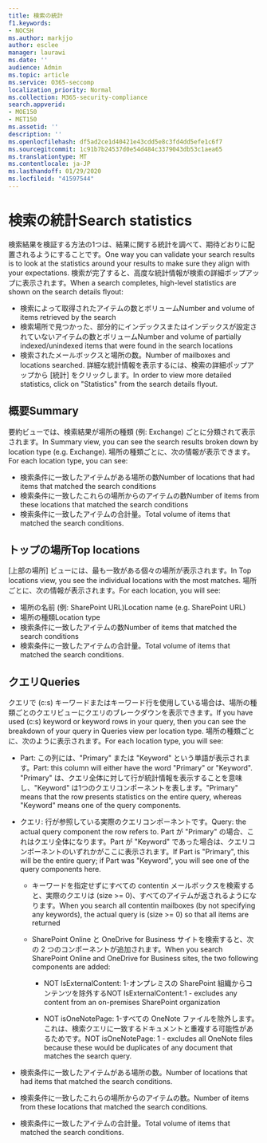 ```yaml
---
title: 検索の統計
f1.keywords:
- NOCSH
ms.author: markjjo
author: esclee
manager: laurawi
ms.date: ''
audience: Admin
ms.topic: article
ms.service: O365-seccomp
localization_priority: Normal
ms.collection: M365-security-compliance
search.appverid:
- MOE150
- MET150
ms.assetid: ''
description: ''
ms.openlocfilehash: df5ad2ce1d40421e43cdd5e8c3fd4dd5efe1c6f7
ms.sourcegitcommit: 1c91b7b24537d0e54d484c3379043db53c1aea65
ms.translationtype: MT
ms.contentlocale: ja-JP
ms.lasthandoff: 01/29/2020
ms.locfileid: "41597544"
---
```

# <a name="search-statistics"></a><span data-ttu-id="33b3f-102">検索の統計</span><span class="sxs-lookup"><span data-stu-id="33b3f-102">Search statistics</span></span>

<span data-ttu-id="33b3f-103">検索結果を検証する方法の1つは、結果に関する統計を調べて、期待どおりに配置されるようにすることです。</span><span class="sxs-lookup"><span data-stu-id="33b3f-103">One way you can validate your search results is to look at the statistics around your results to make sure they align with your expectations.</span></span> <span data-ttu-id="33b3f-104">検索が完了すると、高度な統計情報が検索の詳細ポップアップに表示されます。</span><span class="sxs-lookup"><span data-stu-id="33b3f-104">When a search completes, high-level statistics are shown on the search details flyout:</span></span>
- <span data-ttu-id="33b3f-105">検索によって取得されたアイテムの数とボリューム</span><span class="sxs-lookup"><span data-stu-id="33b3f-105">Number and volume of items retrieved by the search</span></span>
- <span data-ttu-id="33b3f-106">検索場所で見つかった、部分的にインデックスまたはインデックスが設定されていないアイテムの数とボリューム</span><span class="sxs-lookup"><span data-stu-id="33b3f-106">Number and volume of partially indexed/unindexed items that were found in the search locations</span></span>
- <span data-ttu-id="33b3f-107">検索されたメールボックスと場所の数。</span><span class="sxs-lookup"><span data-stu-id="33b3f-107">Number of mailboxes and locations searched.</span></span>
<span data-ttu-id="33b3f-108">詳細な統計情報を表示するには、検索の詳細ポップアップから [統計] をクリックします。</span><span class="sxs-lookup"><span data-stu-id="33b3f-108">In order to view more detailed statistics, click on "Statistics" from the search details flyout.</span></span>

## <a name="summary"></a><span data-ttu-id="33b3f-109">概要</span><span class="sxs-lookup"><span data-stu-id="33b3f-109">Summary</span></span>

<span data-ttu-id="33b3f-110">要約ビューでは、検索結果が場所の種類 (例: Exchange) ごとに分類されて表示されます。</span><span class="sxs-lookup"><span data-stu-id="33b3f-110">In Summary view, you can see the search results broken down by location type (e.g. Exchange).</span></span> <span data-ttu-id="33b3f-111">場所の種類ごとに、次の情報が表示できます。</span><span class="sxs-lookup"><span data-stu-id="33b3f-111">For each location type, you can see:</span></span>
- <span data-ttu-id="33b3f-112">検索条件に一致したアイテムがある場所の数</span><span class="sxs-lookup"><span data-stu-id="33b3f-112">Number of locations that had items that matched the search conditions</span></span>
- <span data-ttu-id="33b3f-113">検索条件に一致したこれらの場所からのアイテムの数</span><span class="sxs-lookup"><span data-stu-id="33b3f-113">Number of items from these locations that matched the search conditions</span></span>
- <span data-ttu-id="33b3f-114">検索条件に一致したアイテムの合計量。</span><span class="sxs-lookup"><span data-stu-id="33b3f-114">Total volume of items that matched the search conditions.</span></span>

## <a name="top-locations"></a><span data-ttu-id="33b3f-115">トップの場所</span><span class="sxs-lookup"><span data-stu-id="33b3f-115">Top locations</span></span>

<span data-ttu-id="33b3f-116">[上部の場所] ビューには、最も一致がある個々の場所が表示されます。</span><span class="sxs-lookup"><span data-stu-id="33b3f-116">In Top locations view, you see the individual locations with the most matches.</span></span> <span data-ttu-id="33b3f-117">場所ごとに、次の情報が表示されます。</span><span class="sxs-lookup"><span data-stu-id="33b3f-117">For each location, you will see:</span></span>
- <span data-ttu-id="33b3f-118">場所の名前 (例: SharePoint URL)</span><span class="sxs-lookup"><span data-stu-id="33b3f-118">Location name (e.g. SharePoint URL)</span></span>
- <span data-ttu-id="33b3f-119">場所の種類</span><span class="sxs-lookup"><span data-stu-id="33b3f-119">Location type</span></span>
- <span data-ttu-id="33b3f-120">検索条件に一致したアイテムの数</span><span class="sxs-lookup"><span data-stu-id="33b3f-120">Number of items that matched the search conditions</span></span>
- <span data-ttu-id="33b3f-121">検索条件に一致したアイテムの合計量。</span><span class="sxs-lookup"><span data-stu-id="33b3f-121">Total volume of items that matched the search conditions.</span></span>

## <a name="queries"></a><span data-ttu-id="33b3f-122">クエリ</span><span class="sxs-lookup"><span data-stu-id="33b3f-122">Queries</span></span>

<span data-ttu-id="33b3f-123">クエリで (c:s) キーワードまたはキーワード行を使用している場合は、場所の種類ごとのクエリビューにクエリのブレークダウンを表示できます。</span><span class="sxs-lookup"><span data-stu-id="33b3f-123">If you have used (c:s) keyword or keyword rows in your query, then you can see the breakdown of your query in Queries view per location type.</span></span> <span data-ttu-id="33b3f-124">場所の種類ごとに、次のように表示されます。</span><span class="sxs-lookup"><span data-stu-id="33b3f-124">For each location type, you will see:</span></span>

- <span data-ttu-id="33b3f-125">Part: この列には、"Primary" または "Keyword" という単語が表示されます。</span><span class="sxs-lookup"><span data-stu-id="33b3f-125">Part: this column will either have the word "Primary" or "Keyword".</span></span> <span data-ttu-id="33b3f-126">"Primary" は、クエリ全体に対して行が統計情報を表示することを意味し、"Keyword" は1つのクエリコンポーネントを表します。</span><span class="sxs-lookup"><span data-stu-id="33b3f-126">"Primary" means that the row presents statistics on the entire query, whereas "Keyword" means one of the query components.</span></span>

- <span data-ttu-id="33b3f-127">クエリ: 行が参照している実際のクエリコンポーネントです。</span><span class="sxs-lookup"><span data-stu-id="33b3f-127">Query: the actual query component the row refers to.</span></span> <span data-ttu-id="33b3f-128">Part が "Primary" の場合、これはクエリ全体になります。Part が "Keyword" であった場合は、クエリコンポーネントのいずれかがここに表示されます。</span><span class="sxs-lookup"><span data-stu-id="33b3f-128">If Part is "Primary", this will be the entire query; if Part was "Keyword", you will see one of the query components here.</span></span>
  
  - <span data-ttu-id="33b3f-129">キーワードを指定せずにすべての contentin メールボックスを検索すると、実際のクエリは (size >= 0)、すべてのアイテムが返されるようになります。</span><span class="sxs-lookup"><span data-stu-id="33b3f-129">When you search all contentin mailboxes (by not specifying any keywords), the actual query is (size >= 0) so that all items are returned</span></span>
  
  - <span data-ttu-id="33b3f-130">SharePoint Online と OneDrive for Business サイトを検索すると、次の 2 つのコンポーネントが追加されます。</span><span class="sxs-lookup"><span data-stu-id="33b3f-130">When you search SharePoint Online and OneDrive for Business sites, the two following components are added:</span></span>
    
    - <span data-ttu-id="33b3f-131">NOT IsExternalContent: 1-オンプレミスの SharePoint 組織からコンテンツを除外する</span><span class="sxs-lookup"><span data-stu-id="33b3f-131">NOT IsExternalContent:1 - excludes any content from an on-premises SharePoint organization</span></span>
    
    - <span data-ttu-id="33b3f-132">NOT isOneNotePage: 1-すべての OneNote ファイルを除外します。これは、検索クエリに一致するドキュメントと重複する可能性があるためです。</span><span class="sxs-lookup"><span data-stu-id="33b3f-132">NOT isOneNotePage: 1 - excludes all OneNote files because these would be duplicates of any document that matches the search query.</span></span>

- <span data-ttu-id="33b3f-133">検索条件に一致したアイテムがある場所の数。</span><span class="sxs-lookup"><span data-stu-id="33b3f-133">Number of locations that had items that matched the search conditions.</span></span>

- <span data-ttu-id="33b3f-134">検索条件に一致したこれらの場所からのアイテムの数。</span><span class="sxs-lookup"><span data-stu-id="33b3f-134">Number of items from these locations that matched the search conditions.</span></span>

- <span data-ttu-id="33b3f-135">検索条件に一致したアイテムの合計量。</span><span class="sxs-lookup"><span data-stu-id="33b3f-135">Total volume of items that matched the search conditions.</span></span>